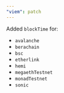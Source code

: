 ```yaml
---
"viem": patch
---
```


Added `blockTime` for:

- `avalanche`
- `berachain`
- `bsc`
- `etherlink`
- `hemi`
- `megaethTestnet`
- `monadTestnet`
- `sonic`
